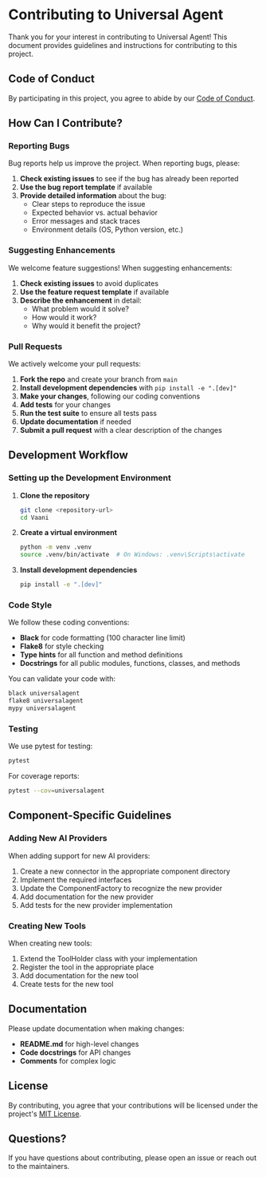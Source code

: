 # Contributing to Universal Agent

Thank you for your interest in contributing to Universal Agent! This document provides guidelines and instructions for contributing to this project.

## Code of Conduct

By participating in this project, you agree to abide by our [Code of Conduct](CODE_OF_CONDUCT.md).

## How Can I Contribute?

### Reporting Bugs

Bug reports help us improve the project. When reporting bugs, please:

1. **Check existing issues** to see if the bug has already been reported
2. **Use the bug report template** if available
3. **Provide detailed information** about the bug:
   - Clear steps to reproduce the issue
   - Expected behavior vs. actual behavior
   - Error messages and stack traces
   - Environment details (OS, Python version, etc.)

### Suggesting Enhancements

We welcome feature suggestions! When suggesting enhancements:

1. **Check existing issues** to avoid duplicates
2. **Use the feature request template** if available
3. **Describe the enhancement** in detail:
   - What problem would it solve?
   - How would it work?
   - Why would it benefit the project?

### Pull Requests

We actively welcome your pull requests:

1. **Fork the repo** and create your branch from `main`
2. **Install development dependencies** with `pip install -e ".[dev]"`
3. **Make your changes**, following our coding conventions
4. **Add tests** for your changes
5. **Run the test suite** to ensure all tests pass
6. **Update documentation** if needed
7. **Submit a pull request** with a clear description of the changes

## Development Workflow

### Setting up the Development Environment

1. **Clone the repository**
   ```bash
   git clone <repository-url>
   cd Vaani
   ```

2. **Create a virtual environment**
   ```bash
   python -m venv .venv
   source .venv/bin/activate  # On Windows: .venv\Scripts\activate
   ```

3. **Install development dependencies**
   ```bash
   pip install -e ".[dev]"
   ```

### Code Style

We follow these coding conventions:

- **Black** for code formatting (100 character line limit)
- **Flake8** for style checking
- **Type hints** for all function and method definitions
- **Docstrings** for all public modules, functions, classes, and methods

You can validate your code with:
```bash
black universalagent
flake8 universalagent
mypy universalagent
```

### Testing

We use pytest for testing:

```bash
pytest
```

For coverage reports:
```bash
pytest --cov=universalagent
```

## Component-Specific Guidelines

### Adding New AI Providers

When adding support for new AI providers:

1. Create a new connector in the appropriate component directory
2. Implement the required interfaces
3. Update the ComponentFactory to recognize the new provider
4. Add documentation for the new provider
5. Add tests for the new provider implementation

### Creating New Tools

When creating new tools:

1. Extend the ToolHolder class with your implementation
2. Register the tool in the appropriate place
3. Add documentation for the new tool
4. Create tests for the new tool

## Documentation

Please update documentation when making changes:

- **README.md** for high-level changes
- **Code docstrings** for API changes
- **Comments** for complex logic

## License

By contributing, you agree that your contributions will be licensed under the project's [MIT License](LICENSE).

## Questions?

If you have questions about contributing, please open an issue or reach out to the maintainers. 
